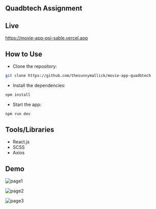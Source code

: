 
## Quadbtech Assignment

## Live 
https://movie-app-psi-sable.vercel.app

## How to Use


- Clone the repository:
```bash
git clone https://github.com/thesunnymallick/movie-app-quadbtech
```
- Install the dependencies:
```bash
npm install
```

- Start the app:

```bash
npm run dev
```






## Tools/Libraries
- React.js
- SCSS
- Axios
## Demo

![page1](https://github.com/thesunnymallick/movie-app-quadbtech/assets/81466855/e983eb80-8656-499f-981d-dba604028a4f)

![page2](https://github.com/thesunnymallick/movie-app-quadbtech/assets/81466855/d13fc665-2a20-42b5-8911-02b2a9273c8c)

![page3](https://github.com/thesunnymallick/movie-app-quadbtech/assets/81466855/f74b28ab-c12b-4a22-b215-f11bf3a753ec)
